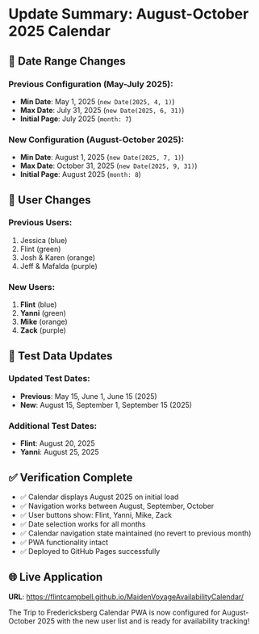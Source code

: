 # Update Summary: August-October 2025 Calendar

## 📅 **Date Range Changes**

### Previous Configuration (May-July 2025):

- **Min Date**: May 1, 2025 (`new Date(2025, 4, 1)`)
- **Max Date**: July 31, 2025 (`new Date(2025, 6, 31)`)
- **Initial Page**: July 2025 (`month: 7`)

### New Configuration (August-October 2025):

- **Min Date**: August 1, 2025 (`new Date(2025, 7, 1)`)
- **Max Date**: October 31, 2025 (`new Date(2025, 9, 31)`)
- **Initial Page**: August 2025 (`month: 8`)

## 👥 **User Changes**

### Previous Users:

1. Jessica (blue)
2. Flint (green)
3. Josh & Karen (orange)
4. Jeff & Mafalda (purple)

### New Users:

1. **Flint** (blue)
2. **Yanni** (green)
3. **Mike** (orange)
4. **Zack** (purple)

## 🧪 **Test Data Updates**

### Updated Test Dates:

- **Previous**: May 15, June 1, June 15 (2025)
- **New**: August 15, September 1, September 15 (2025)

### Additional Test Dates:

- **Flint**: August 20, 2025
- **Yanni**: August 25, 2025

## ✅ **Verification Complete**

- ✅ Calendar displays August 2025 on initial load
- ✅ Navigation works between August, September, October
- ✅ User buttons show: Flint, Yanni, Mike, Zack
- ✅ Date selection works for all months
- ✅ Calendar navigation state maintained (no revert to previous month)
- ✅ PWA functionality intact
- ✅ Deployed to GitHub Pages successfully

## 🌐 **Live Application**

**URL**: https://flintcampbell.github.io/MaidenVoyageAvailabilityCalendar/

The Trip to Fredericksberg Calendar PWA is now configured for August-October 2025 with the new user list and is ready for availability tracking!
